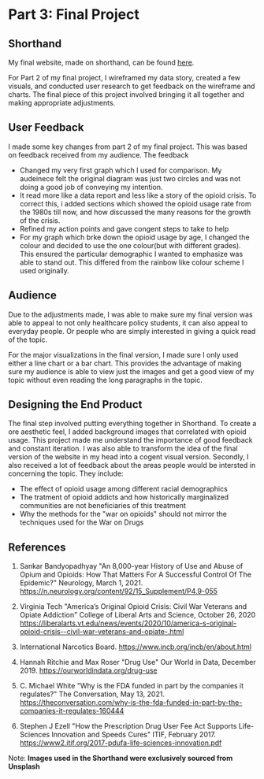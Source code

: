 
# Part 3: Final Project
## Shorthand

My final website, made on shorthand, can be found [here](https://carnegiemellon.shorthandstories.com/the-opioid-crisis/index.html).

For Part 2 of my final project, I wireframed my data story, created a few visuals, and conducted user research to get feedback on the wireframe and charts. The final piece of this project involved bringing it all together and making appropriate adjustments.

## User Feedback
I made some key changes from part 2 of my final project. This was based on feedback received from my audience. The feedback
- Changed my very first graph which I used for comparison. My audeinece felt the original diagram was just two circles and was not doing a good job of conveying my intention.
- It read more like a data report and less like a story of the opioid crisis. To correct this, i added sections which showed the opioid usage rate from the 1980s till now, and how discussed the many reasons for the growth of the crisis.
- Refined my action points and gave congent steps to take to help
- For my graph which brke down the opioid usage by age, I changed the colour and decided to use the one colour(but with different grades). This ensured the particular demographic I wanted to emphasize was able to stand out. This differed from the rainbow like colour scheme I used originally.

## Audience
Due to the adjustments made, I was able to make sure my final version was able to appeal to not only healthcare policy students, it can also appeal to everyday people. Or people who are simply interested in giving a quick read of the topic.

For the major visualizations in the final version, I made sure I only used either a line chart or a bar chart. This provides the advantage of making sure my audience is able to view just the images and get a good view of my topic without even reading the long paragraphs in the topic. 

## Designing the End Product
The final step involved putting everything together in Shorthand. To create a ore aesthetic feel, I added background images that correlated with opioid usage. This project made me understand the importance of good feedback and constant iteration. I was also able to transform the idea of the final version of the website in my head into a cogent visual version. Secondly, I also received a lot of feedback about the areas people would be intersted in concerning the topic. They include:
- The effect of opioid usage among different racial demographics
- The tratment of opioid addicts and how historically marginalized communities are not beneficiaries of this treatment
- Why the methods for the "war on opioids" should not mirror the techniques used for the War on Drugs

## References
1. Sankar Bandyopadhyay "An 8,000-year History of Use and Abuse of Opium and Opioids: How That Matters For A Successful Control Of The Epidemic?" Neurology, March 1, 2021.
https://n.neurology.org/content/92/15_Supplement/P4.9-055

2. Virginia Tech "America’s Original Opioid Crisis: Civil War Veterans and Opiate Addiction" College of Liberal Arts and Science, October 26, 2020
https://liberalarts.vt.edu/news/events/2020/10/america-s-original-opioid-crisis--civil-war-veterans-and-opiate-.html

3. International Narcotics Board. https://www.incb.org/incb/en/about.html

4. Hannah Ritchie and Max Roser "Drug Use" Our World in Data, December 2019.
https://ourworldindata.org/drug-use

5. C. Michael White "Why is the FDA funded in part by the companies it regulates?" The Conversation, May 13, 2021.
https://theconversation.com/why-is-the-fda-funded-in-part-by-the-companies-it-regulates-160444

6. Stephen J Ezell "How the Prescription Drug User Fee Act Supports Life-Sciences Innovation and Speeds Cures" ITIF, February 2017.
https://www2.itif.org/2017-pdufa-life-sciences-innovation.pdf

Note: **Images used in the Shorthand were exclusively sourced from Unsplash**
